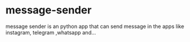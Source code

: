 # message-sender
message sender is an python app that can send message in the apps like instagram, telegram ,whatsapp and...
